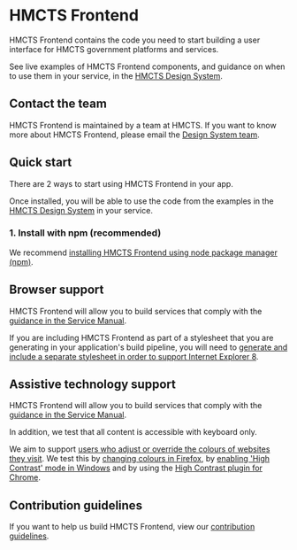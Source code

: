 # HMCTS Frontend

HMCTS Frontend contains the code you need to start building a user interface
for HMCTS government platforms and services.

See live examples of HMCTS Frontend components, and guidance on when to use
them in your service, in the [HMCTS Design
System](https://hmcts-design-system.herokuapp.com/).

## Contact the team

HMCTS Frontend is maintained by a team at HMCTS. If you want to know more about HMCTS Frontend, please email the [Design System
team](mailto:design-system@hmcts.net).

## Quick start

There are 2 ways to start using HMCTS Frontend in your app.

Once installed, you will be able to use the code from the examples in the
[HMCTS Design System](https://hmcts-design-system.herokuapp.com/)
in your service.

### 1. Install with npm (recommended)

We recommend [installing HMCTS Frontend using node package manager
(npm)](docs/installation/installing-with-npm.md).

## Browser support

HMCTS Frontend will allow you to build services that comply with the [guidance
in the Service Manual][service-manual-browsers].

If you are including HMCTS Frontend as part of a stylesheet that you are
generating in your application's build pipeline, you will need to [generate and
include a separate stylesheet in order to support Internet Explorer
8](docs/installation/supporting-internet-explorer-8.md).

[service-manual-browsers]: https://www.gov.uk/service-manual/technology/designing-for-different-browsers-and-devices#browsers-to-test-in

## Assistive technology support

HMCTS Frontend will allow you to build services that comply with the [guidance
in the Service Manual][service-manual-assistive-technologies].

In addition, we test that all content is accessible with keyboard only.

We aim to support [users who adjust or override the colours of websites they visit][how-users-change-colours-on-websites]. We test this by [changing colours in Firefox][changing-colours-in-firefox], by [enabling 'High Contrast' mode in Windows][enabling-high-contrast-mode-in-windows] and by using the [High Contrast plugin for Chrome][high-contrast-plugin-for-chrome].

[service-manual-assistive-technologies]: https://www.gov.uk/service-manual/technology/testing-with-assistive-technologies#what-to-test

[changing-colours-in-firefox]:
https://support.mozilla.org/en-US/kb/change-fonts-and-colors-websites-use

[enabling-high-contrast-mode-in-windows]:
https://support.microsoft.com/en-gb/help/13862/windows-use-high-contrast-mode

[high-contrast-plugin-for-chrome]: https://chrome.google.com/webstore/detail/high-contrast/djcfdncoelnlbldjfhinnjlhdjlikmph?hl=en-US

[how-users-change-colours-on-websites]:
https://accessibility.blog.gov.uk/2017/03/27/how-users-change-colours-on-websites/

## Contribution guidelines

If you want to help us build HMCTS Frontend, view our [contribution
guidelines](CONTRIBUTING.md).